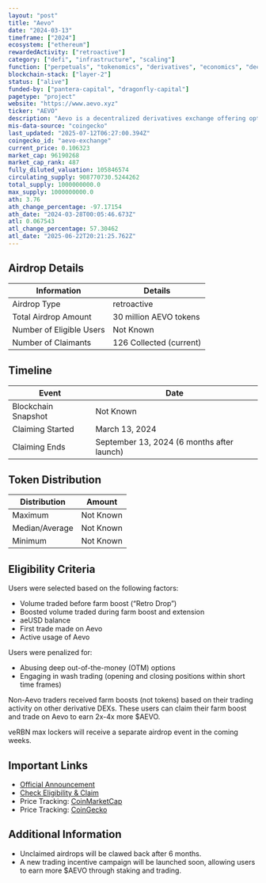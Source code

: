 ```yaml
---
layout: "post"
title: "Aevo"
date: "2024-03-13"
timeframe: ["2024"]
ecosystem: ["ethereum"]
rewardedActivity: ["retroactive"]
category: ["defi", "infrastructure", "scaling"]
function: ["perpetuals", "tokenomics", "derivatives", "economics", "decentralized-finance", "smart-contract-platform"]
blockchain-stack: ["layer-2"]
status: ["alive"]
funded-by: ["pantera-capital", "dragonfly-capital"]
pagetype: "project"
website: "https://www.aevo.xyz"
ticker: "AEVO"
description: "Aevo is a decentralized derivatives exchange offering options and perpetuals trading with deep liquidity and efficient execution."
mis-data-source: "coingecko"
last_updated: "2025-07-12T06:27:00.394Z"
coingecko_id: "aevo-exchange"
current_price: 0.106323
market_cap: 96190268
market_cap_rank: 487
fully_diluted_valuation: 105846574
circulating_supply: 908770730.5244262
total_supply: 1000000000.0
max_supply: 1000000000.0
ath: 3.76
ath_change_percentage: -97.17154
ath_date: "2024-03-28T00:05:46.673Z"
atl: 0.067543
atl_change_percentage: 57.30462
atl_date: "2025-06-22T20:21:25.762Z"
---
```


## Airdrop Details

| Information              | Details                 |
| ------------------------ | ----------------------- |
| Airdrop Type             | retroactive             |
| Total Airdrop Amount     | 30 million AEVO tokens  |
| Number of Eligible Users | Not Known               |
| Number of Claimants      | 126 Collected (current) |

## Timeline

| Event               | Date                                       |
| ------------------- | ------------------------------------------ |
| Blockchain Snapshot | Not Known                                  |
| Claiming Started    | March 13, 2024                             |
| Claiming Ends       | September 13, 2024 (6 months after launch) |

## Token Distribution

| Distribution   | Amount    |
| -------------- | --------- |
| Maximum        | Not Known |
| Median/Average | Not Known |
| Minimum        | Not Known |

## Eligibility Criteria

Users were selected based on the following factors:

- Volume traded before farm boost (“Retro Drop”)
- Boosted volume traded during farm boost and extension
- aeUSD balance
- First trade made on Aevo
- Active usage of Aevo

Users were penalized for:

- Abusing deep out-of-the-money (OTM) options
- Engaging in wash trading (opening and closing positions within short time frames)

Non-Aevo traders received farm boosts (not tokens) based on their trading activity on other derivative DEXs. These users can claim their farm boost and trade on Aevo to earn 2x-4x more $AEVO.

veRBN max lockers will receive a separate airdrop event in the coming weeks.

## Important Links

- [Official Announcement](https://aevo.mirror.xyz/5LfLIxt_lfdoVBUTtdofAVU6YXioBzGkbhtUWnaRT-U)
- [Check Eligibility & Claim](https://www.aevo.xyz)
- Price Tracking: [CoinMarketCap](https://coinmarketcap.com/currencies/aevo)
- Price Tracking: [CoinGecko](https://www.coingecko.com/en/coins/aevo)

## Additional Information

- Unclaimed airdrops will be clawed back after 6 months.
- A new trading incentive campaign will be launched soon, allowing users to earn more $AEVO through staking and trading.